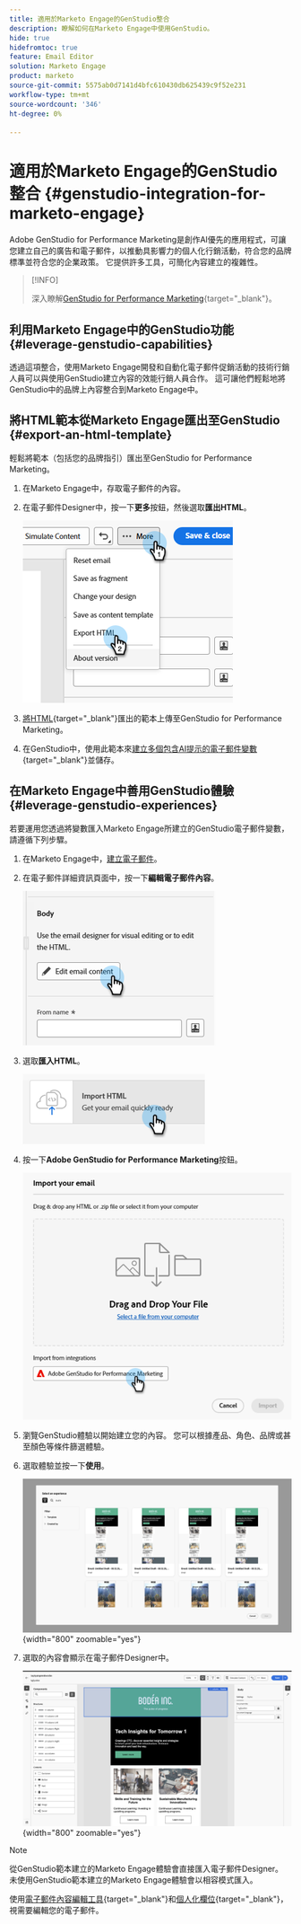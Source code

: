 ```yaml
---
title: 適用於Marketo Engage的GenStudio整合
description: 瞭解如何在Marketo Engage中使用GenStudio。
hide: true
hidefromtoc: true
feature: Email Editor
solution: Marketo Engage
product: marketo
source-git-commit: 5575ab0d7141d4bfc610430db625439c9f52e231
workflow-type: tm+mt
source-wordcount: '346'
ht-degree: 0%

---
```


# 適用於Marketo Engage的GenStudio整合 {#genstudio-integration-for-marketo-engage}

Adobe GenStudio for Performance Marketing是創作AI優先的應用程式，可讓您建立自己的廣告和電子郵件，以推動具影響力的個人化行銷活動，符合您的品牌標準並符合您的企業政策。 它提供許多工具，可簡化內容建立的複雜性。

>[!INFO]
>
>深入瞭解[GenStudio for Performance Marketing](https://experienceleague.adobe.com/zh-hant/docs/genstudio-for-performance-marketing/user-guide/home){target="_blank"}。

## 利用Marketo Engage中的GenStudio功能 {#leverage-genstudio-capabilities}

透過這項整合，使用Marketo Engage開發和自動化電子郵件促銷活動的技術行銷人員可以與使用GenStudio建立內容的效能行銷人員合作。 這可讓他們輕鬆地將GenStudio中的品牌上內容整合到Marketo Engage中。

## 將HTML範本從Marketo Engage匯出至GenStudio {#export-an-html-template}

輕鬆將範本（包括您的品牌指引）匯出至GenStudio for Performance Marketing。

1. 在Marketo Engage中，存取電子郵件的內容。

1. 在電子郵件Designer中，按一下&#x200B;**更多**&#x200B;按鈕，然後選取&#x200B;**匯出HTML**。

   ![匯出您的HTML](assets/genstudio-integration-1.png)

1. [將HTML](https://experienceleague.adobe.com/zh-hant/docs/genstudio-for-performance-marketing/user-guide/content/templates/use-templates#templates-from-ajo-and-marketo){target="_blank"}匯出的範本上傳至GenStudio for Performance Marketing。

1. 在GenStudio中，使用此範本來[建立多個包含AI提示的電子郵件變數](https://experienceleague.adobe.com/zh-hant/docs/genstudio-for-performance-marketing/user-guide/create/create-email-experience){target="_blank"}並儲存。

## 在Marketo Engage中善用GenStudio體驗 {#leverage-genstudio-experiences}

若要運用您透過將變數匯入Marketo Engage所建立的GenStudio電子郵件變數，請遵循下列步驟。

1. 在Marketo Engage中，[建立電子郵件](/help/marketo/product-docs/email-marketing/email-designer/email-authoring.md#create-an-email)。

1. 在電子郵件詳細資訊頁面中，按一下&#x200B;**編輯電子郵件內容**。

   ![編輯電子郵件內容按鈕](assets/genstudio-integration-2.png)

1. 選取&#x200B;**匯入HTML**。

   ![匯入HTML按鈕](assets/genstudio-integration-3.png)

1. 按一下&#x200B;**Adobe GenStudio for Performance Marketing**&#x200B;按鈕。

   ![Adobe GenStudio for Performance Marketing按鈕](assets/genstudio-integration-4.png)

1. 瀏覽GenStudio體驗以開始建立您的內容。 您可以根據產品、角色、品牌或甚至顏色等條件篩選體驗。

1. 選取體驗並按一下&#x200B;**使用**。

   ![選取想要的體驗](assets/genstudio-integration-5.png){width="800" zoomable="yes"}

1. 選取的內容會顯示在電子郵件Designer中。

   ![電子郵件設計工具](assets/genstudio-integration-6.png){width="800" zoomable="yes"}

>[!NOTE]
>
>從GenStudio範本建立的Marketo Engage體驗會直接匯入電子郵件Designer。 未使用GenStudio範本建立的Marketo Engage體驗會以相容模式匯入。

使用[電子郵件內容編輯工具](/help/marketo/product-docs/email-marketing/email-designer/email-authoring.md#add-structure-and-content){target="_blank"}和[個人化欄位](/help/marketo/product-docs/email-marketing/email-designer/email-authoring.md#personalize-content){target="_blank"}，視需要編輯您的電子郵件。
